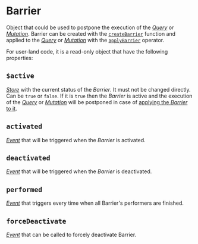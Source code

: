 # Barrier <Badge type="tip" text="since v0.11" />

Object that could be used to postpone the execution of the [_Query_](/api/primitives/query) or [_Mutation_](/api/primitives/mutation). Barrier can be created with the [`createBarrier`](/api/factories/create_barrier) function and applied to the [_Query_](/api/primitives/query) or [_Mutation_](/api/primitives/mutation) with the [`applyBarrier`](/api/operators/apply_barrier) operator.

For user-land code, it is a read-only object that have the following properties:

## `$active`

[_Store_](https://effector.dev/en/api/effector/store/) with the current status of the _Barrier_. It must not be changed directly. Can be `true` or `false`. If it is `true` then the _Barrier_ is active and the execution of the [_Query_](/api/primitives/query) or [_Mutation_](/api/primitives/mutation) will be postponed in case of [applying the _Barrier_ to it](/api/operators/apply_barrier).

## `activated`

[_Event_](https://effector.dev/en/api/effector/event/) that will be triggered when the _Barrier_ is activated.

## `deactivated`

[_Event_](https://effector.dev/en/api/effector/event/) that will be triggered when the _Barrier_ is deactivated.

## `performed` <Badge type="tip" text="since v0.13" />

[_Event_](https://effector.dev/en/api/effector/event/) that triggers every time when all Barrier's performers are finished.

## `forceDeactivate` <Badge type="tip" text="since v0.13" />

[_Event_](https://effector.dev/en/api/effector/event/) that can be called to forcely deactivate Barrier.
